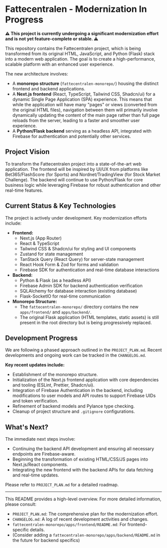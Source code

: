 # Fattecentralen - Modernization In Progress

**⚠️ This project is currently undergoing a significant modernization effort and is not yet feature-complete or stable. ⚠️**

This repository contains the Fattecentralen project, which is being transformed from its original HTML, JavaScript, and Python (Flask) stack into a modern web application. The goal is to create a high-performance, scalable platform with an enhanced user experience.

The new architecture involves:
*   A **monorepo structure** (`fattecentralen-monorepo/`) housing the distinct frontend and backend applications.
*   A **Next.js frontend** (React, TypeScript, Tailwind CSS, Shadcn/ui) for a dynamic Single Page Application (SPA) experience. This means that while the application will have many "pages" or views (converted from the original HTML files), navigation between them will primarily involve dynamically updating the content of the main page rather than full page reloads from the server, leading to a faster and smoother user experience.
*   A **Python/Flask backend** serving as a headless API, integrated with Firebase for authentication and potentially other services.

## Project Vision

To transform the Fattecentralen project into a state-of-the-art web application. The frontend will be inspired by UI/UX from platforms like Bet365/FlashScore (for Sports) and Nordnet/TradingView (for Stock Market Challenge). The backend will continue to use Python/Flask for core business logic while leveraging Firebase for robust authentication and other real-time features.

## Current Status & Key Technologies

The project is actively under development. Key modernization efforts include:

*   **Frontend:**
    *   Next.js (App Router)
    *   React & TypeScript
    *   Tailwind CSS & Shadcn/ui for styling and UI components
    *   Zustand for state management
    *   TanStack Query (React Query) for server-state management
    *   React Hook Form & Zod for forms and validation
    *   Firebase SDK for authentication and real-time database interactions
*   **Backend:**
    *   Python & Flask (as a headless API)
    *   Firebase Admin SDK for backend authentication verification
    *   SQLAlchemy for database interaction (existing database)
    *   Flask-SocketIO for real-time communication
*   **Monorepo Structure:**
    *   The `fattecentralen-monorepo/` directory contains the new `apps/frontend/` and `apps/backend/`.
    *   The original Flask application (HTML templates, static assets) is still present in the root directory but is being progressively replaced.

## Development Progress

We are following a phased approach outlined in the `PROJECT_PLAN.md`. Recent developments and ongoing work can be tracked in the `CHANGELOG.md`.

**Key recent updates include:**
*   Establishment of the monorepo structure.
*   Initialization of the Next.js frontend application with core dependencies and tooling (ESLint, Prettier, Shadcn/ui).
*   Integration of Firebase Authentication in the backend, including modifications to user models and API routes to support Firebase UIDs and token verification.
*   Refinement of backend models and Pylance type checking.
*   Cleanup of project structure and `.gitignore` configurations.

## What's Next?

The immediate next steps involve:
*   Continuing the backend API development and ensuring all necessary endpoints are Firebase-aware.
*   Beginning the transformation of existing HTML/CSS/JS pages into Next.js/React components.
*   Integrating the new frontend with the backend APIs for data fetching and real-time updates.

Please refer to `PROJECT_PLAN.md` for a detailed roadmap.

---

This README provides a high-level overview. For more detailed information, please consult:
*   `PROJECT_PLAN.md`: The comprehensive plan for the modernization effort.
*   `CHANGELOG.md`: A log of recent development activities and changes.
*   `fattecentralen-monorepo/apps/frontend/README.md`: For frontend-specific details.
*   (Consider adding a `fattecentralen-monorepo/apps/backend/README.md` in the future for backend specifics)

